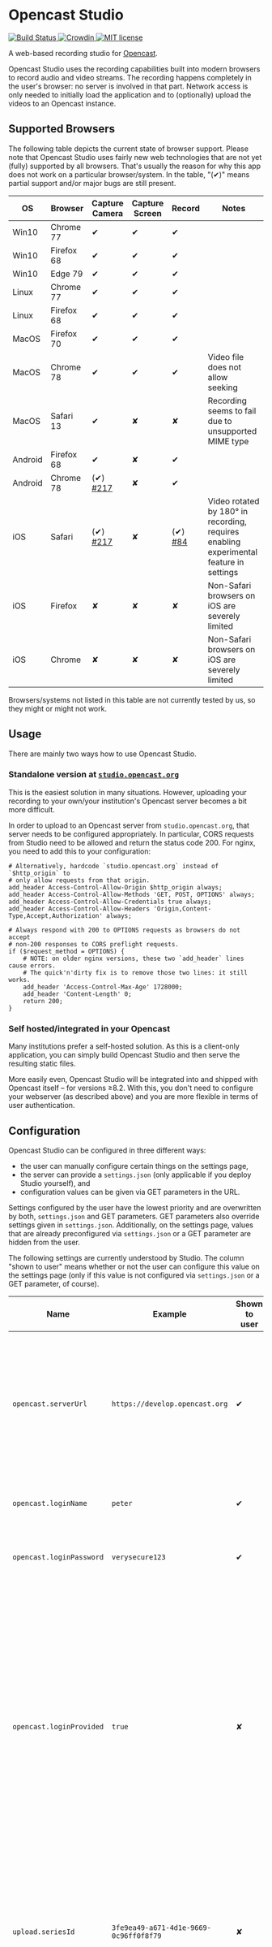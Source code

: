 Opencast Studio
===============

[![Build Status](https://travis-ci.com/elan-ev/opencast-studio.svg?branch=master)
](https://travis-ci.com/elan-ev/opencast-studio)
[![Crowdin](https://badges.crowdin.net/e/d961aac56447c193679dfdb5b349e683/localized.svg)
](https://elan-ev.crowdin.com/opencast-studio)
[![MIT license](https://img.shields.io/github/license/elan-ev/opencast-studio)
](https://github.com/elan-ev/opencast-studio/blob/master/LICENSE)

A web-based recording studio for [Opencast](https://opencast.org).

Opencast Studio uses the recording capabilities built into modern browsers to
record audio and video streams. The recording happens completely in the user's
browser: no server is involved in that part. Network access is only needed to
initially load the application and to (optionally) upload the videos to an
Opencast instance.


## Supported Browsers

The following table depicts the current state of browser support.
Please note that Opencast Studio uses fairly new web technologies that are not yet (fully) supported by all browsers.
That's usually the reason for why this app does not work on a particular browser/system.
In the table, "(✔)" means partial support and/or major bugs are still present.

| OS         | Browser    | Capture Camera | Capture Screen | Record | Notes |
| ---------- | ---------- | -------------- | -------------- | ------ | ----- |
| Win10 | Chrome 77  | ✔              | ✔              | ✔      |
| Win10 | Firefox 68 | ✔              | ✔              | ✔      |
| Win10 | Edge 79    | ✔              | ✔              | ✔      |
| Linux      | Chrome 77  | ✔              | ✔              | ✔      |
| Linux      | Firefox 68 | ✔              | ✔              | ✔      |
| MacOS      | Firefox 70 | ✔              | ✔              | ✔      |
| MacOS      | Chrome 78  | ✔              | ✔              | ✔      | Video file does not allow seeking
| MacOS      | Safari 13  | ✔              | ✘              | ✘      | Recording seems to fail due to unsupported MIME type
| Android    | Firefox 68 | ✔              | ✘              | ✔      |
| Android    | Chrome 78  | (✔) [#217](https://github.com/elan-ev/opencast-studio/issues/217) | ✘ | ✔ |
| iOS        | Safari     | (✔) [#217](https://github.com/elan-ev/opencast-studio/issues/217) | ✘ | (✔) [#84](https://github.com/elan-ev/opencast-studio/issues/84) | Video rotated by 180° in recording, requires enabling experimental feature in settings
| iOS        | Firefox    | ✘ | ✘ | ✘ | Non-Safari browsers on iOS are severely limited
| iOS        | Chrome     | ✘ | ✘ | ✘ | Non-Safari browsers on iOS are severely limited

Browsers/systems not listed in this table are not currently tested by us, so they might or might not work.


## Usage

There are mainly two ways how to use Opencast Studio.

### Standalone version at [`studio.opencast.org`](https://studio.opencast.org)

This is the easiest solution in many situations. However, uploading your
recording to your own/your institution's Opencast server becomes a bit more
difficult.

In order to upload to an Opencast server from `studio.opencast.org`, that server
needs to be configured appropriately. In particular, CORS requests from Studio
need to be allowed and return the status code 200. For nginx, you need to add
this to your configuration:

```
# Alternatively, hardcode `studio.opencast.org` instead of `$http_origin` to
# only allow requests from that origin.
add_header Access-Control-Allow-Origin $http_origin always;
add_header Access-Control-Allow-Methods 'GET, POST, OPTIONS' always;
add_header Access-Control-Allow-Credentials true always;
add_header Access-Control-Allow-Headers 'Origin,Content-Type,Accept,Authorization' always;

# Always respond with 200 to OPTIONS requests as browsers do not accept
# non-200 responses to CORS preflight requests.
if ($request_method = OPTIONS) {
    # NOTE: on older nginx versions, these two `add_header` lines cause errors.
    # The quick'n'dirty fix is to remove those two lines: it still works.
    add_header 'Access-Control-Max-Age' 1728000;
    add_header 'Content-Length' 0;
    return 200;
}
```

### Self hosted/integrated in your Opencast

Many institutions prefer a self-hosted solution. As this is a client-only
application, you can simply build Opencast Studio and then serve the resulting
static files.

More easily even, Opencast Studio will be integrated into and shipped with
Opencast itself – for versions ≥8.2. With this, you don't need to configure
your webserver (as described above) and you are more flexible in terms of
user authentication.


## Configuration

Opencast Studio can be configured in three different ways:

- the user can manually configure certain things on the settings page,
- the server can provide a `settings.json` (only applicable if you deploy Studio yourself), and
- configuration values can be given via GET parameters in the URL.

Settings configured by the user have the lowest priority and are overwritten by
both, `settings.json` and GET parameters. GET parameters also override settings
given in `settings.json`. Additionally, on the settings page, values that are
already preconfigured via `settings.json` or a GET parameter are hidden from the
user.

The following settings are currently understood by Studio. The column "shown to user" means whether or not the user can configure this value on the settings page (only if this value is not configured via `settings.json` or a GET parameter, of course).

| Name | Example | Shown to user | Notes |
| ---- | ------- | ---------------------- | ----- |
| `opencast.serverUrl` | `https://develop.opencast.org` | ✔ | The server that recordings are uploaded to. Has to include `https://`. If this is set to an empty string, the domain Studio is deployed on is used. |
| `opencast.loginName` | `peter` | ✔ | Username of the Opencast user to authenticate as |
| `opencast.loginPassword` | `verysecure123` | ✔ | Password of the Opencast user to authenticate as |
| `opencast.loginProvided` | `true` | ✘ | If this is set to `true`, `loginPassword` and `loginName` are ignored. Instead, Studio assumes that the user's browser is already authenticated (via cookies) at the Opencast server URL. This pretty much only makes sense if studio is deployed on the same domain as the target Opencast server (e.g. in the path `/studio`). |
| `upload.seriesId` | `3fe9ea49-a671-4d1e-9669-0c96ff0f8f79` | ✘ | The ID of the series which the recording is a part of. When uploading the recording, it is automatically associated with that series. |
| `upload.workflowId` | `fast` | ✘ | The workflow ID used to process the recording. |


**Note**: all data configured via `settings.json` is as public as your Studio installation. For example, if your students can access your deployed studio app, they can also see the `settings.json`. This is particularly important if you want to preconfigure an Opencast user.


#### Example `settings.json`

```json
{
  "opencast": {
    "serverUrl": "https://develop.opencast.org"
  },
  "upload": {
    "workflowId": "fast",
    "seriesId": "3fe9ea49-a671-4d1e-9669-0c96ff0f8f79",
  }
}
```

#### Example GET Parameters

```
https://studio.opencast.org/?opencast.serverUrl=https://develop.opencast.org&upload.workflowId=fast&upload.seriesId=3fe9ea49-a671-4d1e-9669-0c96ff0f8f79
```

#### Debugging/Help

To check if your configuration is correctly applied, you can open Studio in your browser and open the developer tools console (via F12). Studio prints the merged settings and the current state of the connection to the Opencast server there.


## Build Instructions

To build Studio yourself, execute these commands:

```sh
% git clone git@github.com:elan-ev/opencast-studio.git
% cd opencast-studio
% npm install
% npm run build
```

This will generate static content you can serve via any web server in `build/`.
That's it.

If you prefer to run a local development server directly, you can use this
instead:

```sh
% npm run start
```

